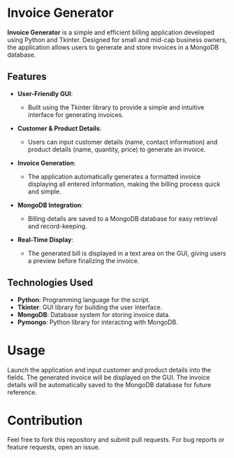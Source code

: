 # Invoice Generator

**Invoice Generator** is a simple and efficient billing application developed using Python and Tkinter. Designed for small and mid-cap business owners, the application allows users to generate and store invoices in a MongoDB database.

## Features
- **User-Friendly GUI**: 
  - Built using the Tkinter library to provide a simple and intuitive interface for generating invoices.
  
- **Customer & Product Details**: 
  - Users can input customer details (name, contact information) and product details (name, quantity, price) to generate an invoice.

- **Invoice Generation**: 
  - The application automatically generates a formatted invoice displaying all entered information, making the billing process quick and simple.

- **MongoDB Integration**: 
  - Billing details are saved to a MongoDB database for easy retrieval and record-keeping.

- **Real-Time Display**: 
  - The generated bill is displayed in a text area on the GUI, giving users a preview before finalizing the invoice.

## Technologies Used
- **Python**: Programming language for the script.
- **Tkinter**: GUI library for building the user interface.
- **MongoDB**: Database system for storing invoice data.
- **Pymongo**: Python library for interacting with MongoDB.

# Usage
Launch the application and input customer and product details into the fields.
The generated invoice will be displayed on the GUI.
The invoice details will be automatically saved to the MongoDB database for future reference.

# Contribution
Feel free to fork this repository and submit pull requests. For bug reports or feature requests, open an issue.
